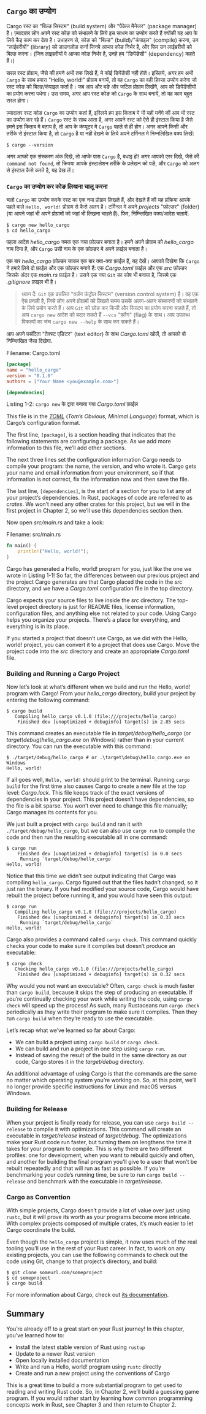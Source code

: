 ## `Cargo` का उप्योग

Cargo रस्ट का "बिल्ङ सिस्टम" (build system) और "पैकेज मैनेजर" (package manager)
है। ज़्यादातर लोग अपने रस्ट कोङ को संभालने के लिये इस साधन का उप्योग करते हैं
क्योंकी यह आप के लिये कैइ काम कर देता है। उधाहरण से, कोङ को "बिल्ङ"
(build)/"कंपाइल" (compile) करना, उन "लाईब्ररीयों" (library) को ङाउनलोङ कर्ना
जिनपे आप्का कोङ निर्भर है, और फिर उन लाईब्ररीयों को बिल्ङ करना। (जिन लाइब्ररीयों
पे आप्का कोङ निर्भर है, उनहे हम "ङिपेंङेंसी" (dependency) कहते हैं।)

सरल रस्ट प्रोग्राम, जैसे की हमने अभी तक लिखे हैं, मे कोई ङिपेंङेंसी नही होते।
इस्लिये, अगर हम अभी `Cargo` के साथ हमारा "Hello, world!" प्रोग्राम बनायें, तो वह
`Cargo` का वही हिस्सा उप्योग करेगा जो रस्ट कोङ को बिल्ङ/कंपाइल कर्ता है। जब आप
और बङे और जटिल प्रोग्राम लिखेंगे, आप को ङिपेंङेंसीयों का प्रयोग करना पधेगा। उस
समय, अगर आप रस्ट कोङ को `Cargo` के साथ बनायें, तो यह काम बहुत सरल होगा।

ज़्यादातर रस्ट कोङ `Cargo` का उप्योग कर्ता हैं, इस्लिये हम इस किताब मे भी यही
मनेंगे की आप भी रस्ट का उप्योग कर रहे हैं। `Cargo` रस्ट के साथ आता है, अगर आपने
रस्ट को ऐसे ही इंस्टाल किया है जैसे हमने इस किताब मे बताय है, तो आप के कंप्यूटर
मे `Cargo` पहले से ही होग। अगर आपने किसी और तरीके से इंस्टाल किया है, तो `Cargo`
है या नही देखने के लिये अपने टर्मिनल मे निम्नलिखित वक्य लिखें:

<!-- Because the vast majority of Rust projects use Cargo, the rest of this book
assumes that you’re using Cargo too. Cargo comes installed with Rust if you
used the official installers discussed in the “Installation” section. If you
installed Rust through some other means, check whether Cargo is installed by
entering the following into your terminal: -->

```text
$ cargo --version
```

अगर आप्को एक संस्करण अंक दिखे, तो आप्के पास `Cargo` है, बधाइ हो! अगर आपको एरर
दिखे, जैसे की `command not found`, तो क्रिपया आपके इंस्टालेशन तरीके के प्रलेखन
को पङें, और `Cargo` को अलग से इंस्टाल कैसे करते है, यह देख लें।

<!-- If you see a version number, you have it! If you see an error, such as `command
not found`, look at the documentation for your method of installation to
determine how to install Cargo separately. -->

<!-- ### Creating a Project with Cargo -->
### `Cargo` का उप्योग कर कोङ लिखना चालू करना

चलो `Cargo` का उप्योग करके रस्ट का एक नया प्रोग्राम लिखते हैं, और देखते हैं की
यह प्रक्रिया आपके पहले वाले `Hello, world!` प्रोग्राम से कैसे अलग है। टर्मिनल मे
अपने *projects* "फ़ोल्ङर" (folder) (या आपने जहां भी अपने प्रोग्रामों को जहां भी
लिखना चाहते हैं). फिर, निम्न्लिखित वक्य/आदेश चलायें:

<!-- Let’s create a new project using Cargo and look at how it differs from our
original Hello, world! project. Navigate back to your *projects* directory (or
wherever you decided to store your code). Then, on any operating system, run
the following: -->

```text
$ cargo new hello_cargo
$ cd hello_cargo
```

पहला आदेश *hello_cargo* नमक एक नया फ़ोल्ङर बनाता है। हमने अपने प्रोग्राम को
*hello_cargo* नाम दिया है, और `Cargo` उसी नाम के एक फ़ोल्ङर मे अपने फ़ाईल बनाता
है।

<!-- The first command creates a new directory called *hello_cargo*. We’ve named
our project *hello_cargo*, and Cargo creates its files in a directory of the
same name. -->

एक बार *hello_cargo* फ़ोल्ङर जाकर एक बार क्या-क्या फ़ाईल हैं, यह देखें। आपको
दिखेगा कि `Cargo` ने हमारे लिये दो फ़ाईल और एक फ़ोल्ङर बनाये हैं: एक
*Cargo.toml* फ़ाईल और एक *src* फ़ोल्ङर जिसके अंदर एक *main.rs* फ़ाईल है। उसने एक
नया `Git` का कोष भी बनाया है, जिसमे एक *.gitignore* फ़ाइल भी है।

<!-- Go into the *hello_cargo* directory and list the files. You’ll see that Cargo
has generated two files and one directory for us: a *Cargo.toml* file and a
*src* directory with a *main.rs* file inside. It has also initialized a new Git
repository along with a *.gitignore* file. -->

> ध्यान दें: `Git` एक प्रचलित "वर्ज़न कंट्रोल सिस्टम" (version control system)
> है। वह एक ऐस प्रणली है, जिसे लोग अपने प्रोग्रामों को लिखते समय उसके अलग-अलग
> संस्करणों को संभालने के लिये प्रयोग करते हैं। आप `Git` को छोङ कर किसी और
> सिस्टम का प्रयोग करना चाहते हैं, तो आप `cargo new` आदेश को बदल सकते हैं
> `--vcs` "फ़्लैग" (flag) के साथ। आप उपलब्ध विकल्पों का जंच `cargo new --help`
> के साथ कर सकते हैं।

<!-- > Note: Git is a common version control system. You can change `cargo new` to
> use a different version control system or no version control system by using
> the `--vcs` flag. Run `cargo new --help` to see the available options. -->

आप अपने पसंदिता "तेक्स्ट एङिटर" (text editor) के साथ *Cargo.toml* खोलें, तो आपको वो निम्न्लिखित जैसा दिखेगा.

<!-- Open *Cargo.toml* in your text editor of choice. It should look similar to the
code in Listing 1-2. -->

<span class="filename">Filename: Cargo.toml</span>

```toml
[package]
name = "hello_cargo"
version = "0.1.0"
authors = ["Your Name <you@example.com>"]

[dependencies]
```

<span class="caption">Listing 1-2: `cargo new` के द्वारा बनाया गया *Cargo.toml*  फ़ाईल</span>

<!-- <span class="caption">Listing 1-2: Contents of *Cargo.toml* generated by `cargo
new`</span> -->

This file is in the [*TOML*][toml]<!-- ignore --> (*Tom’s Obvious, Minimal
Language*) format, which is Cargo’s configuration format.

[toml]: https://github.com/toml-lang/toml

The first line, `[package]`, is a section heading that indicates that the
following statements are configuring a package. As we add more information to
this file, we’ll add other sections.

The next three lines set the configuration information Cargo needs to compile
your program: the name, the version, and who wrote it. Cargo gets your name and
email information from your environment, so if that information is not correct,
fix the information now and then save the file.

The last line, `[dependencies]`, is the start of a section for you to list any
of your project’s dependencies. In Rust, packages of code are referred to as
*crates*. We won’t need any other crates for this project, but we will in the
first project in Chapter 2, so we’ll use this dependencies section then.

Now open *src/main.rs* and take a look:

<span class="filename">Filename: src/main.rs</span>

```rust
fn main() {
    println!("Hello, world!");
}
```

Cargo has generated a Hello, world! program for you, just like the one we wrote
in Listing 1-1! So far, the differences between our previous project and the
project Cargo generates are that Cargo placed the code in the *src* directory,
and we have a *Cargo.toml* configuration file in the top directory.

Cargo expects your source files to live inside the *src* directory. The
top-level project directory is just for README files, license information,
configuration files, and anything else not related to your code. Using Cargo
helps you organize your projects. There’s a place for everything, and
everything is in its place.

If you started a project that doesn’t use Cargo, as we did with the Hello,
world! project, you can convert it to a project that does use Cargo. Move the
project code into the *src* directory and create an appropriate *Cargo.toml*
file.

### Building and Running a Cargo Project

Now let’s look at what’s different when we build and run the Hello, world!
program with Cargo! From your *hello_cargo* directory, build your project by
entering the following command:

```text
$ cargo build
   Compiling hello_cargo v0.1.0 (file:///projects/hello_cargo)
    Finished dev [unoptimized + debuginfo] target(s) in 2.85 secs
```

This command creates an executable file in *target/debug/hello_cargo* (or
*target\debug\hello_cargo.exe* on Windows) rather than in your current
directory. You can run the executable with this command:

```text
$ ./target/debug/hello_cargo # or .\target\debug\hello_cargo.exe on Windows
Hello, world!
```

If all goes well, `Hello, world!` should print to the terminal. Running `cargo
build` for the first time also causes Cargo to create a new file at the top
level: *Cargo.lock*. This file keeps track of the exact versions of
dependencies in your project. This project doesn’t have dependencies, so the
file is a bit sparse. You won’t ever need to change this file manually; Cargo
manages its contents for you.

We just built a project with `cargo build` and ran it with
`./target/debug/hello_cargo`, but we can also use `cargo run` to compile the
code and then run the resulting executable all in one command:

```text
$ cargo run
    Finished dev [unoptimized + debuginfo] target(s) in 0.0 secs
     Running `target/debug/hello_cargo`
Hello, world!
```

Notice that this time we didn’t see output indicating that Cargo was compiling
`hello_cargo`. Cargo figured out that the files hadn’t changed, so it just ran
the binary. If you had modified your source code, Cargo would have rebuilt the
project before running it, and you would have seen this output:

```text
$ cargo run
   Compiling hello_cargo v0.1.0 (file:///projects/hello_cargo)
    Finished dev [unoptimized + debuginfo] target(s) in 0.33 secs
     Running `target/debug/hello_cargo`
Hello, world!
```

Cargo also provides a command called `cargo check`. This command quickly checks
your code to make sure it compiles but doesn’t produce an executable:

```text
$ cargo check
   Checking hello_cargo v0.1.0 (file:///projects/hello_cargo)
    Finished dev [unoptimized + debuginfo] target(s) in 0.32 secs
```

Why would you not want an executable? Often, `cargo check` is much faster than
`cargo build`, because it skips the step of producing an executable. If you’re
continually checking your work while writing the code, using `cargo check` will
speed up the process! As such, many Rustaceans run `cargo check` periodically
as they write their program to make sure it compiles. Then they run `cargo
build` when they’re ready to use the executable.

Let’s recap what we’ve learned so far about Cargo:

* We can build a project using `cargo build` or `cargo check`.
* We can build and run a project in one step using `cargo run`.
* Instead of saving the result of the build in the same directory as our code,
  Cargo stores it in the *target/debug* directory.

An additional advantage of using Cargo is that the commands are the same no
matter which operating system you’re working on. So, at this point, we’ll no
longer provide specific instructions for Linux and macOS versus Windows.

### Building for Release

When your project is finally ready for release, you can use `cargo build
--release` to compile it with optimizations. This command will create an
executable in *target/release* instead of *target/debug*. The optimizations
make your Rust code run faster, but turning them on lengthens the time it takes
for your program to compile. This is why there are two different profiles: one
for development, when you want to rebuild quickly and often, and another for
building the final program you’ll give to a user that won’t be rebuilt
repeatedly and that will run as fast as possible. If you’re benchmarking your
code’s running time, be sure to run `cargo build --release` and benchmark with
the executable in *target/release*.

### Cargo as Convention

With simple projects, Cargo doesn’t provide a lot of value over just using
`rustc`, but it will prove its worth as your programs become more intricate.
With complex projects composed of multiple crates, it’s much easier to let
Cargo coordinate the build.

Even though the `hello_cargo` project is simple, it now uses much of the real
tooling you’ll use in the rest of your Rust career. In fact, to work on any
existing projects, you can use the following commands to check out the code
using Git, change to that project’s directory, and build:

```text
$ git clone someurl.com/someproject
$ cd someproject
$ cargo build
```

For more information about Cargo, check out [its documentation].

[its documentation]: https://doc.rust-lang.org/cargo/

## Summary

You’re already off to a great start on your Rust journey! In this chapter,
you’ve learned how to:

* Install the latest stable version of Rust using `rustup`
* Update to a newer Rust version
* Open locally installed documentation
* Write and run a Hello, world! program using `rustc` directly
* Create and run a new project using the conventions of Cargo

This is a great time to build a more substantial program to get used to reading
and writing Rust code. So, in Chapter 2, we’ll build a guessing game program.
If you would rather start by learning how common programming concepts work in
Rust, see Chapter 3 and then return to Chapter 2.
